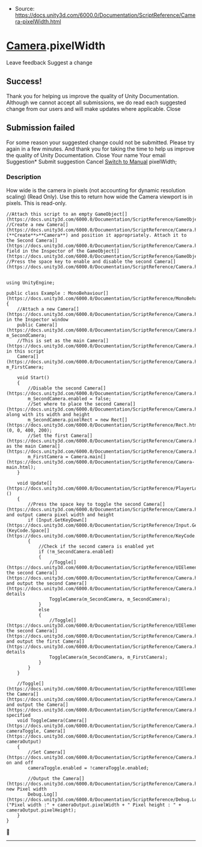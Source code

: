 * Source: https://docs.unity3d.com/6000.0/Documentation/ScriptReference/Camera-pixelWidth.html

#  [Camera](https://docs.unity3d.com/6000.0/Documentation/ScriptReference/Camera.html).pixelWidth
Leave feedback
Suggest a change
## Success!
Thank you for helping us improve the quality of Unity Documentation. Although we cannot accept all submissions, we do read each suggested change from our users and will make updates where applicable.
Close
## Submission failed
For some reason your suggested change could not be submitted. Please <a>try again</a> in a few minutes. And thank you for taking the time to help us improve the quality of Unity Documentation.
Close
Your name Your email Suggestion* Submit suggestion
Cancel
[Switch to Manual](https://docs.unity3d.com/6000.0/Documentation/Manual/class-Camera.html "Go to Camera Component in the Manual")
pixelWidth; 
### Description
How wide is the camera in pixels (not accounting for dynamic resolution scaling) (Read Only).
Use this to return how wide the Camera viewport is in pixels. This is read-only.
```
//Attach this script to an empty GameObject[](https://docs.unity3d.com/6000.0/Documentation/ScriptReference/GameObject.html)
//Create a new Camera[](https://docs.unity3d.com/6000.0/Documentation/ScriptReference/Camera.html) (**Create**>**Camera**) and position it appropriately. Attach it to the Second Camera[](https://docs.unity3d.com/6000.0/Documentation/ScriptReference/Camera.html) field in the Inspector of the GameObject[](https://docs.unity3d.com/6000.0/Documentation/ScriptReference/GameObject.html)
//Press the space key to enable and disable the second Camera[](https://docs.unity3d.com/6000.0/Documentation/ScriptReference/Camera.html)  
  

using UnityEngine;  
  
public class Example : MonoBehaviour[](https://docs.unity3d.com/6000.0/Documentation/ScriptReference/MonoBehaviour.html)
{
    //Attach a new Camera[](https://docs.unity3d.com/6000.0/Documentation/ScriptReference/Camera.html) in the Inspector window
    public Camera[](https://docs.unity3d.com/6000.0/Documentation/ScriptReference/Camera.html) m_SecondCamera;
    //This is set as the main Camera[](https://docs.unity3d.com/6000.0/Documentation/ScriptReference/Camera.html) in this script
    Camera[](https://docs.unity3d.com/6000.0/Documentation/ScriptReference/Camera.html) m_FirstCamera;  
  
    void Start()
    {
        //Disable the second Camera[](https://docs.unity3d.com/6000.0/Documentation/ScriptReference/Camera.html)
        m_SecondCamera.enabled = false;
        //Set where to place the second Camera[](https://docs.unity3d.com/6000.0/Documentation/ScriptReference/Camera.html) along with its width and height
        m_SecondCamera.pixelRect = new Rect[](https://docs.unity3d.com/6000.0/Documentation/ScriptReference/Rect.html)(0, 0, 400, 200);
        //Set the first Camera[](https://docs.unity3d.com/6000.0/Documentation/ScriptReference/Camera.html) as the main Camera[](https://docs.unity3d.com/6000.0/Documentation/ScriptReference/Camera.html)
        m_FirstCamera = Camera.main[](https://docs.unity3d.com/6000.0/Documentation/ScriptReference/Camera-main.html);
    }  
  
    void Update[](https://docs.unity3d.com/6000.0/Documentation/ScriptReference/PlayerLoop.Update.html)()
    {
        //Press the space key to toggle the second Camera[](https://docs.unity3d.com/6000.0/Documentation/ScriptReference/Camera.html) and output camera pixel width and height
        if (Input.GetKeyDown[](https://docs.unity3d.com/6000.0/Documentation/ScriptReference/Input.GetKeyDown.html)(KeyCode.Space[](https://docs.unity3d.com/6000.0/Documentation/ScriptReference/KeyCode.Space.html)))
        {
            //Check if the second camera is enabled yet
            if (!m_SecondCamera.enabled)
            {
                //Toggle[](https://docs.unity3d.com/6000.0/Documentation/ScriptReference/UIElements.Toggle.html) the second Camera[](https://docs.unity3d.com/6000.0/Documentation/ScriptReference/Camera.html) and output the second Camera[](https://docs.unity3d.com/6000.0/Documentation/ScriptReference/Camera.html)'s details
                ToggleCamera(m_SecondCamera, m_SecondCamera);
            }
            else
            {
                //Toggle[](https://docs.unity3d.com/6000.0/Documentation/ScriptReference/UIElements.Toggle.html) the second Camera[](https://docs.unity3d.com/6000.0/Documentation/ScriptReference/Camera.html) and output the first Camera[](https://docs.unity3d.com/6000.0/Documentation/ScriptReference/Camera.html)'s details
                ToggleCamera(m_SecondCamera, m_FirstCamera);
            }
        }
    }  
  
    //Toggle[](https://docs.unity3d.com/6000.0/Documentation/ScriptReference/UIElements.Toggle.html) the Camera[](https://docs.unity3d.com/6000.0/Documentation/ScriptReference/Camera.html) and output the Camera[](https://docs.unity3d.com/6000.0/Documentation/ScriptReference/Camera.html) specified
    void ToggleCamera(Camera[](https://docs.unity3d.com/6000.0/Documentation/ScriptReference/Camera.html) cameraToggle, Camera[](https://docs.unity3d.com/6000.0/Documentation/ScriptReference/Camera.html) cameraOutput)
    {
        //Set Camera[](https://docs.unity3d.com/6000.0/Documentation/ScriptReference/Camera.html) on and off
        cameraToggle.enabled = !cameraToggle.enabled;  
  
        //Output the Camera[](https://docs.unity3d.com/6000.0/Documentation/ScriptReference/Camera.html)'s new Pixel width
        Debug.Log[](https://docs.unity3d.com/6000.0/Documentation/ScriptReference/Debug.Log.html)("Pixel width :" + cameraOutput.pixelWidth + " Pixel height : " + cameraOutput.pixelHeight);
    }
}

```

* * *
